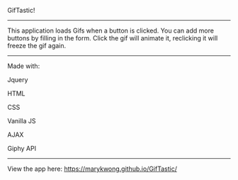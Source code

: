 GifTastic!

-----------------------------

This application loads Gifs when a button is clicked. You can add more buttons by filling in the form. 
Click the gif will animate it, reclicking it will freeze the gif again.

-----------------------------

Made with:

Jquery

HTML

CSS

Vanilla JS

AJAX

Giphy API

-----------------------------

View the app here: https://marykwong.github.io/GifTastic/

